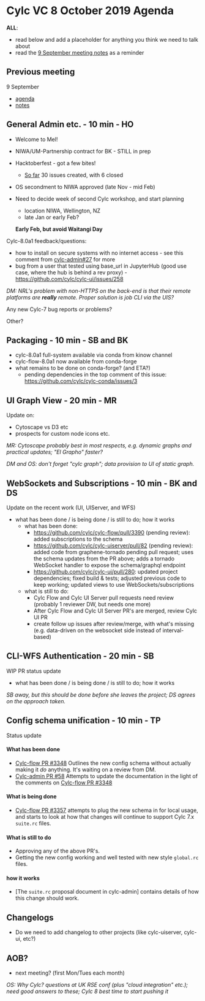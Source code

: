 # Cylc VC 8 October 2019 Agenda

__ALL__:
- read below and add a placeholder for anything you think we need to talk about
- read the [9 September meeting notes](vc-9-sep-2019-notes.html) as a reminder

## Previous meeting
9 September
- [agenda](vc-9-sep-2019-agenda.html)
- [notes](vc-9-sep-2019-notes.html)

## General Admin etc. - 10 min - HO

- Welcome to Mel!
- NIWA/UM-Partnership contract for BK - STILL in prep
- Hacktoberfest - got a few bites!
  - [So far](https://github.com/search?q=org%3Acylc+label%3Ahacktoberfest&unscoped_q=label%3Ahacktoberfest) 30 issues created, with 6 closed
- OS secondment to NIWA approved (late Nov - mid Feb)
- Need to decide week of second Cylc workshop, and start planning
  - location NIWA, Wellington, NZ
  - late Jan or early Feb?

  **Early Feb, but avoid Waitangi Day**

Cylc-8.0a1 feedback/questions:
  - how to install on secure systems with no internet access - see this comment
    from
    [cylc-admin#27](https://github.com/cylc/cylc-admin/issues/27#issuecomment-534375389)
    for more
  - bug from a user that tested using base_url in JupyterHub (good use case,
    where the hub is behind a rev proxy) -
    https://github.com/cylc/cylc-ui/issues/258

*DM: NRL's problem with non-HTTPS on the back-end is that their remote
platforms are **really** remote. Proper solution is job CLI via the UIS?*

Any new Cylc-7 bug reports or problems?

Other?

## Packaging - 10 min - SB and BK

- cylc-8.0a1 full-system available via conda from kinow channel
- cylc-flow-8.0a1 now available from conda-forge
- what remains to be done on conda-forge? (and ETA?)
  - pending dependencies in the top comment of this issue: https://github.com/cylc/cylc-conda/issues/3

## UI Graph View - 20 min - MR

Update on:
- Cytoscape vs D3 etc
- prospects for custom node icons etc.

*MR: Cytoscape probably best in most respects, e.g. dynamic graphs and practical
updates; "El Grapho" faster?*

*DM and OS: don't forget "cylc graph"; data provision to UI of static graph.*

## WebSockets and Subscriptions - 10 min - BK and DS

Update on the recent work (UI, UIServer, and WFS)
- what has been done / is being done / is still to do; how it works
  - what has been done:
    - https://github.com/cylc/cylc-flow/pull/3390 (pending review): added subscriptions to the schema
    - https://github.com/cylc/cylc-uiserver/pull/82 (pending review): added code from graphene-tornado pending pull request; uses the schema updates from the PR above; adds a tornado WebSocket handler to expose the schema/graphql endpoint
    - https://github.com/cylc/cylc-ui/pull/280: updated project dependencies; fixed build & tests; adjusted previous code to keep working; updated views to use WebSockets/subscriptions
  - what is still to do:
    - Cylc Flow and Cylc UI Server pull requests need review (probably 1 reviewer DW, but needs one more)
    - After Cylc Flow and Cylc UI Server PR's are merged, review Cylc UI PR
    - create follow up issues after review/merge, with what's missing (e.g. data-driven on the websocket side instead of interval-based)

## CLI-WFS Authentication - 20 min - SB

WIP PR status update
- what has been done / is being done / is still to do; how it works

*SB away, but this should be done before she leaves the project; DS agrees on
the approach taken.*

## Config schema unification - 10 min - TP

Status update
#### What has been done
  - [Cylc-flow PR #3348](https://github.com/cylc/cylc-flow/pull/3348) Outlines the new
    config schema without actually making it _do_ anything. It's waiting on a
    review from DM.
  - [Cylc-admin PR #58](https://github.com/cylc/cylc-admin/pull/58) Attempts to
    update the documentation in the light of the comments on
    [Cylc-flow PR #3348](https://github.com/cylc/cylc-flow/pull/3348)
#### What is being done
  - [Cylc-flow PR #3357](https://github.com/cylc/cylc-flow/pull/3357) attempts
    to plug the new schema in for local usage, and starts to look at how
    that changes will continue to support Cylc 7.x `suite.rc` files.
#### What is still to do
  - Approving any of the above PR's.
  - Getting the new config working and well tested with new style `global.rc`
    files.
#### how it works
  - [The `suite.rc` proposal document in cylc-admin] contains details of how
    this change should work.

## Changelogs

- Do we need to add changelog to other projects (like cylc-uiserver, cylc-ui, etc?)

## AOB?
- next meeting? (first Mon/Tues each month)

*OS: Why Cylc? questions at UK RSE conf (plus "cloud integration" etc.); need
good answers to these; Cylc 8 best time to start pushing it*

